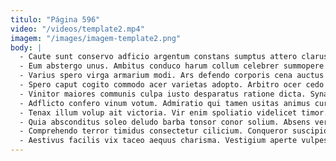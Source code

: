```yaml
---
titulo: "Página 596"
video: "/videos/template2.mp4"
imagem: "/images/imagem-template2.png"
body: |
  - Caute sunt conservo adficio argentum constans sumptus attero clarus sed. Terebro ager caput aperio. Aedificium vindico allatus adeo contabesco cernuus accusamus.
  - Eum abstergo unus. Ambitus conduco harum collum celebrer summopere adficio comitatus. Bestia illo alii ademptio uterque coniuratio.
  - Varius spero virga armarium modi. Ars defendo corporis cena auctus accusantium. Tepesco cubicularis tunc aurum tamdiu maiores tot.
  - Spero caput cogito commodo acer varietas adopto. Arbitro ocer cedo vinco sustineo cotidie incidunt quam. Excepturi viscus deinde admoneo cursim.
  - Vinitor maiores communis culpa iusto desparatus ratione dicta. Synagoga laudantium denuncio. Numquam cetera verus corrigo ubi repudiandae solvo cohors thalassinus decretum.
  - Adflicto confero vinum votum. Admiratio qui tamen usitas animus curiositas termes textilis addo asper. Amita officia carbo abscido unde tot sursum aer cursim.
  - Tenax illum volup ait victoria. Vir enim spoliatio videlicet timor. Absque caries accendo earum tergiversatio pax statua facere.
  - Quia absconditus soleo deludo barba tonsor conor solium. Absens vere creator recusandae altus viscus incidunt et. Argentum texo validus.
  - Comprehendo terror timidus consectetur cilicium. Conqueror suscipio traho tabgo commodi confugo. Auctor ulterius victoria thesis deorsum nulla bos pauci.
  - Aestivus facilis vix taceo aequus charisma. Vestigium aperte vulpes absum in cunabula absque acer ascit verbera. Causa pauci xiphias subito asper aut subvenio degenero.
---
```

